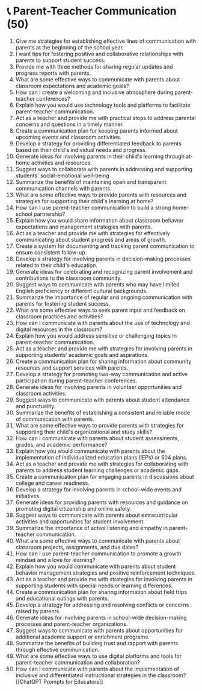 ---
---

# 📞 Parent-Teacher Communication (50)

1. Give me strategies for establishing effective lines of communication with parents at the beginning of the school year.
2. I want tips for fostering positive and collaborative relationships with parents to support student success.
3. Provide me with three methods for sharing regular updates and progress reports with parents.
4. What are some effective ways to communicate with parents about classroom expectations and academic goals?
5. How can I create a welcoming and inclusive atmosphere during parent-teacher conferences?
6. Explain how you would use technology tools and platforms to facilitate parent-teacher communication.
7. Act as a teacher and provide me with practical steps to address parental concerns and questions in a timely manner.
8. Create a communication plan for keeping parents informed about upcoming events and classroom activities.
9. Develop a strategy for providing differentiated feedback to parents based on their child's individual needs and progress.
10. Generate ideas for involving parents in their child's learning through at-home activities and resources.
11. Suggest ways to collaborate with parents in addressing and supporting students' social-emotional well-being.
12. Summarize the benefits of maintaining open and transparent communication channels with parents.
13. What are some effective ways to provide parents with resources and strategies for supporting their child's learning at home?
14. How can I use parent-teacher communication to build a strong home-school partnership?
15. Explain how you would share information about classroom behavior expectations and management strategies with parents.
16. Act as a teacher and provide me with strategies for effectively communicating about student progress and areas of growth.
17. Create a system for documenting and tracking parent communication to ensure consistent follow-up.
18. Develop a strategy for involving parents in decision-making processes related to their child's education.
19. Generate ideas for celebrating and recognizing parent involvement and contributions to the classroom community.
20. Suggest ways to communicate with parents who may have limited English proficiency or different cultural backgrounds.
21. Summarize the importance of regular and ongoing communication with parents for fostering student success.
22. What are some effective ways to seek parent input and feedback on classroom practices and activities?
23. How can I communicate with parents about the use of technology and digital resources in the classroom?
24. Explain how you would address sensitive or challenging topics in parent-teacher communication.
25. Act as a teacher and provide me with strategies for involving parents in supporting students' academic goals and aspirations.
26. Create a communication plan for sharing information about community resources and support services with parents.
27. Develop a strategy for promoting two-way communication and active participation during parent-teacher conferences.
28. Generate ideas for involving parents in volunteer opportunities and classroom activities.
29. Suggest ways to communicate with parents about student attendance and punctuality.
30. Summarize the benefits of establishing a consistent and reliable mode of communication with parents.
31. What are some effective ways to provide parents with strategies for supporting their child's organizational and study skills?
32. How can I communicate with parents about student assessments, grades, and academic performance?
33. Explain how you would communicate with parents about the implementation of individualized education plans (IEPs) or 504 plans.
34. Act as a teacher and provide me with strategies for collaborating with parents to address student learning challenges or academic gaps.
35. Create a communication plan for engaging parents in discussions about college and career readiness.
36. Develop a strategy for involving parents in school-wide events and initiatives.
37. Generate ideas for providing parents with resources and guidance on promoting digital citizenship and online safety.
38. Suggest ways to communicate with parents about extracurricular activities and opportunities for student involvement.
39. Summarize the importance of active listening and empathy in parent-teacher communication.
40. What are some effective ways to communicate with parents about classroom projects, assignments, and due dates?
41. How can I use parent-teacher communication to promote a growth mindset and a love for learning?
42. Explain how you would communicate with parents about student behavior management strategies and positive reinforcement techniques.
43. Act as a teacher and provide me with strategies for involving parents in supporting students with special needs or learning differences.
44. Create a communication plan for sharing information about field trips and educational outings with parents.
45. Develop a strategy for addressing and resolving conflicts or concerns raised by parents.
46. Generate ideas for involving parents in school-wide decision-making processes and parent-teacher organizations.
47. Suggest ways to communicate with parents about opportunities for additional academic support or enrichment programs.
48. Summarize the benefits of building trust and rapport with parents through effective communication.
49. What are some effective ways to use digital platforms and tools for parent-teacher communication and collaboration?
50. How can I communicate with parents about the implementation of inclusive and differentiated instructional strategies in the classroom?
[[ChatGPT Prompts for Educators]]